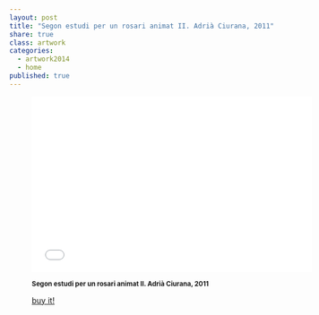 ```yaml
---
layout: post
title: "Segon estudi per un rosari animat II. Adrià Ciurana, 2011"
share: true
class: artwork
categories:
  - artwork2014
  - home
published: true
---
```


<figure class="text-center">
	<div class="embed-container">
		<iframe src="//player.vimeo.com/video/101385919?title=0&amp;portrait=0" width="500" height="314" frameborder="0" webkitallowfullscreen mozallowfullscreen allowfullscreen></iframe>
	</div>
	<figcaption>
		<p><small><strong>Segon estudi per un rosari animat II. Adrià Ciurana, 2011</strong></small></p>
		<p><a href="http://www.inpocketart.com/product/segon-estudi-per-un-rosari-animat-ii-adria-ciurana-2011/" class="btn btn-primary btn-lg"><i class="fa fa-credit-card"></i> buy it!</a></p>
	</figcaption>
</figure>